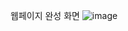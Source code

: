 웹페이지 완성 화면
![image](https://github.com/ijijijijiji/shoppingmallweb/assets/129851513/5a6cabf7-b52d-4430-9125-b9a226350f7a)
